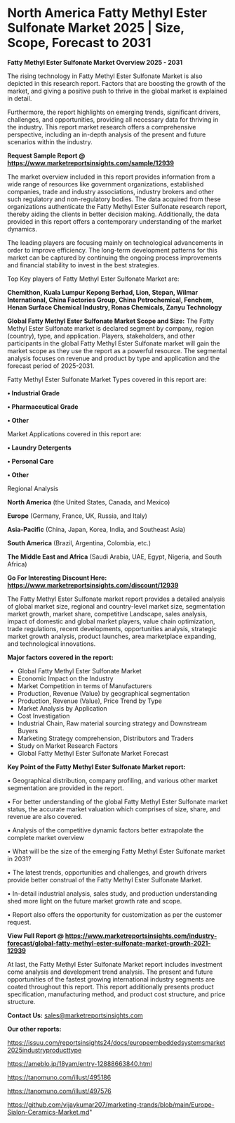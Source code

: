 # North America Fatty Methyl Ester Sulfonate Market 2025 | Size, Scope, Forecast to 2031

<Strong> Fatty Methyl Ester Sulfonate Market Overview 2025 - 2031</strong>

The rising technology in Fatty Methyl Ester Sulfonate Market is also depicted in this research report. Factors that are boosting the growth of the market, and giving a positive push to thrive in the global market is explained in detail.

Furthermore, the report highlights on emerging trends, significant drivers, challenges, and opportunities, providing all necessary data for thriving in the industry. This report market research offers a comprehensive perspective, including an in-depth analysis of the present and future scenarios within the industry.

<strong>Request Sample Report @ <a href=https://www.marketreportsinsights.com/sample/12939>https://www.marketreportsinsights.com/sample/12939</a></strong>

The market overview included in this report provides information from a wide range of resources like government organizations, established companies, trade and industry associations, industry brokers and other such regulatory and non-regulatory bodies. The data acquired from these organizations authenticate the Fatty Methyl Ester Sulfonate research report, thereby aiding the clients in better decision making. Additionally, the data provided in this report offers a contemporary understanding of the market dynamics.

The leading players are focusing mainly on technological advancements in order to improve efficiency. The long-term development patterns for this market can be captured by continuing the ongoing process improvements and financial stability to invest in the best strategies.

Top Key players of Fatty Methyl Ester Sulfonate Market are:

<strong>Chemithon, Kuala Lumpur Kepong Berhad, Lion, Stepan, Wilmar International, China Factories Group, China Petrochemical, Fenchem, Henan Surface Chemical Industry, Ronas Chemicals, Zanyu Technology</strong>

<strong><b>Global Fatty Methyl Ester Sulfonate Market Scope and Size:</b></strong>
The Fatty Methyl Ester Sulfonate market is declared segment by company, region (country), type, and application. Players, stakeholders, and other participants in the global Fatty Methyl Ester Sulfonate market will gain the market scope as they use the report as a powerful resource. The segmental analysis focuses on revenue and product by type and application and the forecast period of 2025-2031.

Fatty Methyl Ester Sulfonate Market Types covered in this report are:

<strong>• Industrial Grade

• Pharmaceutical Grade

• Other</strong>

Market Applications covered in this report are:

<strong>• Laundry Detergents

• Personal Care

• Other</strong> 

Regional Analysis

<strong>North America</strong> (the United States, Canada, and Mexico)

<strong>Europe</strong> (Germany, France, UK, Russia, and Italy)

<strong>Asia-Pacific</strong> (China, Japan, Korea, India, and Southeast Asia)

<strong>South America</strong> (Brazil, Argentina, Colombia, etc.)

<strong>The Middle East and Africa</strong> (Saudi Arabia, UAE, Egypt, Nigeria, and South Africa)

<strong>Go For Interesting Discount Here: <a href=https://www.marketreportsinsights.com/discount/12939>https://www.marketreportsinsights.com/discount/12939</a></strong>

The Fatty Methyl Ester Sulfonate market report provides a detailed analysis of global market size, regional and country-level market size, segmentation market growth, market share, competitive Landscape, sales analysis, impact of domestic and global market players, value chain optimization, trade regulations, recent developments, opportunities analysis, strategic market growth analysis, product launches, area marketplace expanding, and technological innovations.

<strong><b>Major factors covered in the report:</b></strong>
<ul>
  <li>Global Fatty Methyl Ester Sulfonate Market </li>
  <li>Economic Impact on the Industry</li>
  <li>Market Competition in terms of Manufacturers</li>
  <li>Production, Revenue (Value) by geographical segmentation</li>
  <li>Production, Revenue (Value), Price Trend by Type</li>
  <li>Market Analysis by Application</li>
  <li>Cost Investigation</li>
  <li>Industrial Chain, Raw material sourcing strategy and Downstream Buyers</li>
  <li>Marketing Strategy comprehension, Distributors and Traders</li>
  <li>Study on Market Research Factors</li>
  <li>Global Fatty Methyl Ester Sulfonate Market Forecast</li>
</ul>

<strong><b>Key Point of the Fatty Methyl Ester Sulfonate Market report:</b></strong>

• Geographical distribution, company profiling, and various other market segmentation are provided in the report.

• For better understanding of the global Fatty Methyl Ester Sulfonate market status, the accurate market valuation which comprises of size, share, and revenue are also covered.

• Analysis of the competitive dynamic factors better extrapolate the complete market overview

• What will be the size of the emerging Fatty Methyl Ester Sulfonate market in 2031?

• The latest trends, opportunities and challenges, and growth drivers provide better construal of the Fatty Methyl Ester Sulfonate Market.

• In-detail industrial analysis, sales study, and production understanding shed more light on the future market growth rate and scope.

• Report also offers the opportunity for customization as per the customer request.

<strong><b>View Full Report @ <a href=https://www.marketreportsinsights.com/industry-forecast/global-fatty-methyl-ester-sulfonate-market-growth-2021-12939>https://www.marketreportsinsights.com/industry-forecast/global-fatty-methyl-ester-sulfonate-market-growth-2021-12939</a></b></strong>


At last, the Fatty Methyl Ester Sulfonate Market report includes investment come analysis and development trend analysis. The present and future opportunities of the fastest growing international industry segments are coated throughout this report. This report additionally presents product specification, manufacturing method, and product cost structure, and price structure.

<strong>Contact Us:</strong>
sales@marketreportsinsights.com

<strong>Our other reports:</strong>

<a href=https://issuu.com/reportsinsights24/docs/europeembeddedsystemsmarket2025industryproducttype>https://issuu.com/reportsinsights24/docs/europeembeddedsystemsmarket2025industryproducttype</a>

<a href=https://ameblo.jp/18yam/entry-12888663840.html>https://ameblo.jp/18yam/entry-12888663840.html</a>

<a href=https://tanomuno.com/illust/495186>https://tanomuno.com/illust/495186</a>

<a href=https://tanomuno.com/illust/497576>https://tanomuno.com/illust/497576</a>

<a href=https://github.com/vijaykumar207/marketing-trands/blob/main/Europe-Sialon-Ceramics-Market.md>https://github.com/vijaykumar207/marketing-trands/blob/main/Europe-Sialon-Ceramics-Market.md</a>"
